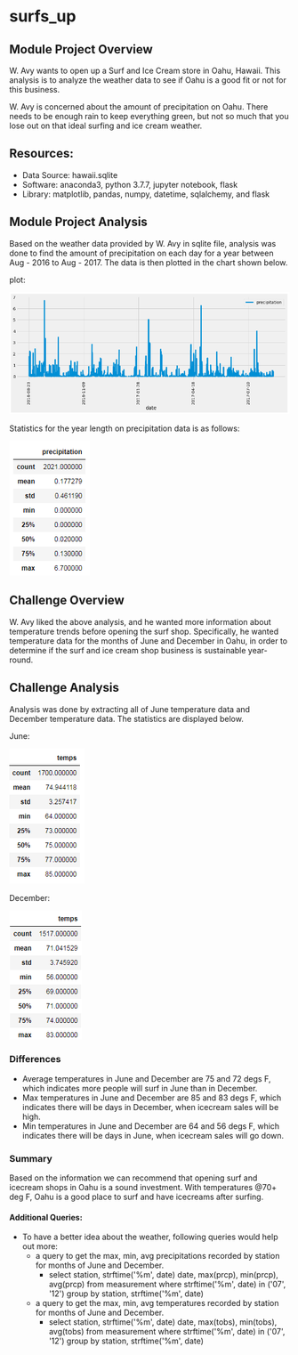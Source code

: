 # surfs_up

## Module Project Overview

W. Avy wants to open up a Surf and Ice Cream store in Oahu, Hawaii. This analysis is to analyze the weather data to see if Oahu is a good fit or not for this business.

W. Avy is concerned about the amount of precipitation on Oahu. There needs to be enough rain to keep everything green, but not so much that you lose out on that ideal surfing and ice cream weather.

## Resources:
  - Data Source: hawaii.sqlite
  - Software: anaconda3, python 3.7.7, jupyter notebook, flask
  - Library: matplotlib, pandas, numpy, datetime, sqlalchemy, and flask

## Module Project Analysis

Based on the weather data provided by W. Avy in sqlite file, analysis was done to find the amount of precipitation on each day for a year between Aug - 2016 to Aug - 2017. The data is then plotted in the chart shown below.

plot:

!["precipitation plot"](./Resources/precipitation_2016_2017_aug.png "Precipitation for yr 2016-2017")

Statistics for the year length on precipitation data is as follows:

!["precipitation stats"](./Resources/precipitation_2016_2017_aug_stat.png "Precipitation stats yr 2016-2017")

## Challenge Overview

W. Avy liked the above analysis, and he wanted more information about temperature trends before opening the surf shop. Specifically, he wanted temperature data for the months of June and December in Oahu, in order to determine if the surf and ice cream shop business is sustainable year-round.

## Challenge Analysis

Analysis was done by extracting all of June temperature data and December temperature data. The statistics are displayed below.

June:

!["June stats"](./Resources/challenge_june_temps.png "June stats")
 
December:

!["December stats"](./Resources/challenge_december_temps.png "December stats")

### Differences
  - Average temperatures in June and December are 75 and 72 degs F, which indicates more people will surf in June than in December.
  - Max temperatures in June and December are 85 and 83 degs F, which indicates there will be days in December, when icecream sales will be high.
  - Min temperatures in June and December are 64 and 56 degs F, which indicates there will be days in June, when icecream sales will go down.

### Summary

Based on the information we can recommend that opening surf and icecream shops in Oahu is a sound investment. With temperatures @70+ deg F, Oahu is a good place to surf and have icecreams after surfing.

#### Additional Queries:
  - To have a better idea about the weather, following queries would help out more:
    - a query to get the max, min, avg precipitations recorded by station for months of June and December.
      - select station, strftime('%m', date) date, max(prcp), min(prcp), avg(prcp) from measurement 
        where strftime('%m', date) in ('07', '12') group by station, strftime('%m', date)
    - a query to get the max, min, avg temperatures recorded by station for months of June and December.
      - select station, strftime('%m', date) date, max(tobs), min(tobs), avg(tobs) from measurement 
        where strftime('%m', date) in ('07', '12') group by station, strftime('%m', date)
    
